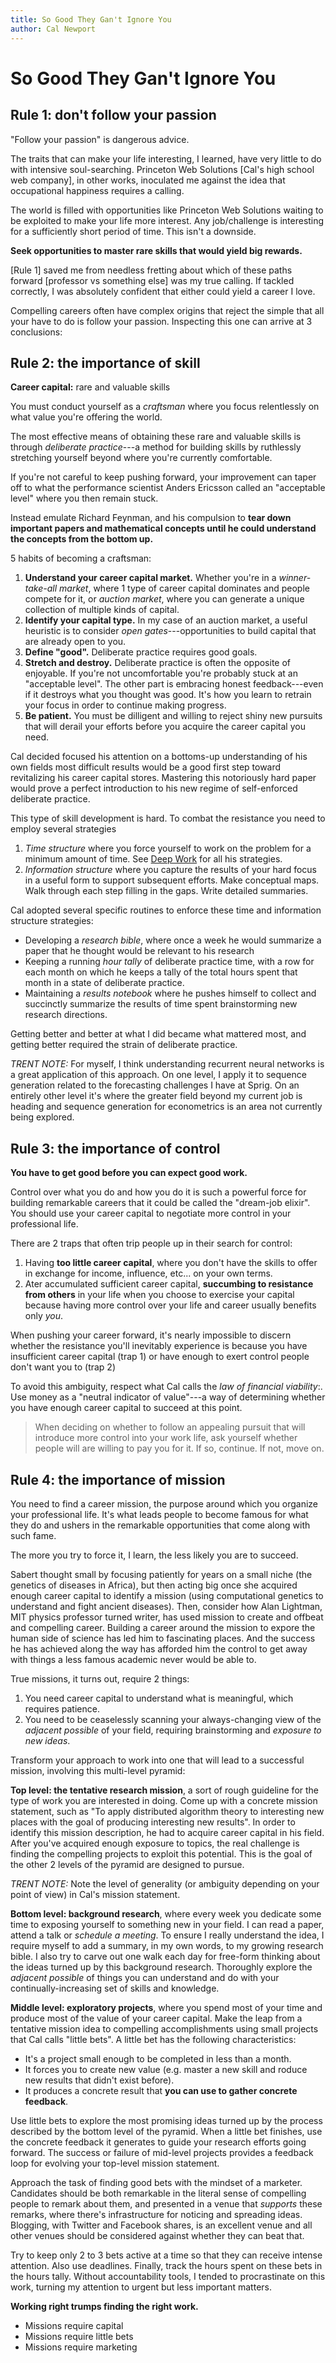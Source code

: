 ```yaml
---
title: So Good They Gan't Ignore You
author: Cal Newport
---
```


# So Good They Gan't Ignore You

## Rule 1: don't follow your passion

"Follow your passion" is dangerous advice.

The traits that can make your life interesting, I learned, have very little to do with intensive soul-searching.  Princeton Web Solutions [Cal's high school web company], in other works, inoculated me against the idea that occupational happiness requires a calling.

The world is filled with opportunities like Princeton Web Solutions waiting to be exploited to make your life more interest.  Any job/challenge is interesting for a sufficiently short period of time.  This isn't a downside.

__Seek opportunities to master rare skills that would yield big rewards.__

[Rule 1] saved me from needless fretting about which of these paths forward [professor vs something else] was my true calling.  If tackled correctly, I was absolutely confident that either could yield a career I love.

Compelling careers often have complex origins that reject the simple that all your have to do is follow your passion.  Inspecting this one can arrive at 3 conclusions:

## Rule 2: the importance of skill

__Career capital:__ rare and valuable skills

You must conduct yourself as a _craftsman_ where you focus relentlessly on what value you're offering the world.  

The most effective means of obtaining these rare and valuable skills is through _deliberate practice_---a method for building skills by ruthlessly stretching yourself beyond where you're currently comfortable.

If you're not careful to keep pushing forward, your improvement can taper off to what the performance scientist Anders Ericsson called an "acceptable level" where you then remain stuck.

Instead emulate Richard Feynman, and his compulsion to __tear down important papers and mathematical concepts until he could understand the concepts from the bottom up.__

5 habits of becoming a craftsman:

1. __Understand your career capital market.__ Whether you're in a _winner-take-all market_, where 1 type of career capital dominates and people compete for it, or _auction market_, where you can generate a unique collection of multiple kinds of capital.
2. __Identify your capital type.__  In my case of an auction market, a useful heuristic is to consider _open gates_---opportunities to build capital that are already open to you.
3. __Define "good".__  Deliberate practice requires good goals.
4. __Stretch and destroy.__  Deliberate practice is often the opposite of enjoyable.  If you're not uncomfortable you're probably stuck at an "acceptable level".  The other part is embracing honest feedback---even if it destroys what you thought was good.  It's how you learn to retrain your focus in order to continue making progress.  
5. __Be patient.__  You must be dilligent and willing to reject shiny new pursuits that will derail your efforts before you acquire the career capital you need.

Cal decided focused his attention on a bottoms-up understanding of his own fields most difficult results would be a good first step toward revitalizing his career capital stores.  Mastering this notoriously hard paper would prove a perfect introduction to his new regime of self-enforced deliberate practice.

This type of skill development is hard.  To combat the resistance you need to employ several strategies

1. _Time structure_ where you force yourself to work on the problem for a minimum amount of time.  See [Deep Work][] for all his strategies.
2. _Information structure_ where you capture the results of your hard focus in a useful form to support subsequent efforts.  Make conceptual maps.  Walk through each step filling in the gaps.  Write detailed summaries.

[Deep Work]: bookx_deep_work.mdown

Cal adopted several specific routines to enforce these time and information structure strategies:

- Developing a _research bible_, where once a week he would summarize a paper that he thought would be relevant to his research
- Keeping a running _hour tally_ of deliberate practice time, with a row for each month on which he keeps a tally of the total hours spent that month in a state of deliberate practice.
- Maintaining a _results notebook_ where he pushes himself to collect and succinctly summarize the results of time spent brainstorming new research directions.

Getting better and better at what I did became what mattered most, and getting better required the strain of deliberate practice.

_TRENT NOTE:_ For myself, I think understanding recurrent neural networks is a great application of this approach.  On one level, I apply it to sequence generation related to the forecasting challenges I have at Sprig.  On an entirely other level it's where the greater field beyond my current job is heading and sequence generation for econometrics is an area not currently being explored.

## Rule 3: the importance of control

__You have to get good before you can expect good work.__

Control over what you do and how you do it is such a powerful force for building remarkable careers that it could be called the "dream-job elixir".  You should use your career capital to negotiate more control in your professional life.

There are 2 traps that often trip people up in their search for control:

1. Having __too little career capital__, where you don't have the skills to offer in exchange for income, influence, etc... on your own terms.
2. Ater accumulated sufficient career capital, __succumbing to resistance from others__ in your life when you choose to exercise your capital because having more control over your life and career usually benefits only _you_.

When pushing your career forward, it's nearly impossible to discern whether the resistance you'll inevitably experience is because you have insufficient career capital (trap 1) or have enough to exert control people don't want you to (trap 2)

To avoid this ambiguity, respect what Cal calls the _law of financial viability_:.  Use money as a "neutral indicator of value"---a way of determining whether you have enough career capital to succeed at this point.

>   When deciding on whether to follow an appealing pursuit that will introduce more control into your work life, ask yourself whether people will are willing to pay you for it.  If so, continue.  If not, move on.

## Rule 4: the importance of mission

You need to find a career mission, the purpose around which you organize your professional life.  It's what leads people to become famous for what they do and ushers in the remarkable opportunities that come along with such fame.

The more you try to force it, I learn, the less likely you are to succeed.  

Sabert thought small by focusing patiently for years on a small niche (the genetics of diseases in Africa), but then acting big once she acquired enough career capital to identify a mission (using computational genetics to understand and fight ancient diseases).  Then, consider how Alan Lightman, MIT physics professor turned writer, has used mission to create and offbeat and compelling career.  Building a career around the mission to expore the human side of science has led him to fascinating places.  And the success he has achieved along the way has afforded him the control to get away with things a less famous academic never would be able to.

True missions, it turns out, require 2 things:

1. You need career capital to understand what is meaningful, which requires patience.
2. You need to be ceaselessly scanning your always-changing view of the _adjacent possible_ of your field, requiring brainstorming and _exposure to new ideas_.

Transform your approach to work into one that will lead to a successful mission, involving this multi-level pyramid:

__Top level: the tentative research mission__, a sort of rough guideline for the type of work you are interested in doing.  Come up with a concrete mission statement, such as "To apply distributed algorithm theory to interesting new places with the goal of producing interesting new results".  In order to identify this mission description, he had to acquire career capital in his field.  After you've acquired enough exposure to topics, the real challenge is finding the compelling projects to exploit this potential.  This is the goal of the other 2 levels of the pyramid are designed to pursue.

_TRENT NOTE:_ Note the level of generality (or ambiguity depending on your point of view) in Cal's mission statement.

__Bottom level: background research__, where every week you dedicate some time to exposing yourself to something new in your field.  I can read a paper, attend a talk or _schedule a meeting_.  To ensure I really understand the idea, I require myself to add a summary, in my own words, to my growing research bible.  I also try to carve out one walk each day for free-form thinking about the ideas turned up by this background research.  Thoroughly explore the _adjacent possible_ of things you can understand and do with your continually-increasing set of skills and knowledge.

__Middle level: exploratory projects__, where you spend most of your time and produce most of the value of your career capital.  Make the leap from a tentative mission idea to compelling accomplishments using small projects that Cal calls "little bets".  A little bet has the following characteristics:

- It's a project small enough to be completed in less than a month.
- It forces you to create new value (e.g. master a new skill and roduce new results that didn't exist before).
- It produces a concrete result that __you can use to gather concrete feedback__.

Use little bets to explore the most promising ideas turned up by the process described by the bottom level of the pyramid.  When a little bet finishes, use the concrete feedback it generates to guide your research efforts going forward.  The success or failure of mid-level projects provides a feedback loop for evolving your top-level mission statement.

Approach the task of finding good bets with the mindset of a marketer.  Candidates should be both remarkable in the literal sense of compelling people to remark about them, and presented in a venue that _supports_ these remarks, where there's infrastructure for noticing and spreading ideas.  Blogging, with Twitter and Facebook shares, is an excellent venue and all other venues should be considered against whether they can beat that.

Try to keep only 2 to 3 bets active at a time so that they can receive intense attention.  Also use deadlines.  Finally, track the hours spent on these bets in the hours tally.  Without accountability tools, I tended to procrastinate on this work, turning my attention to urgent but less important matters.

__Working right trumps finding the right work.__

- Missions require capital
- Missions require little bets
- Missions require marketing

